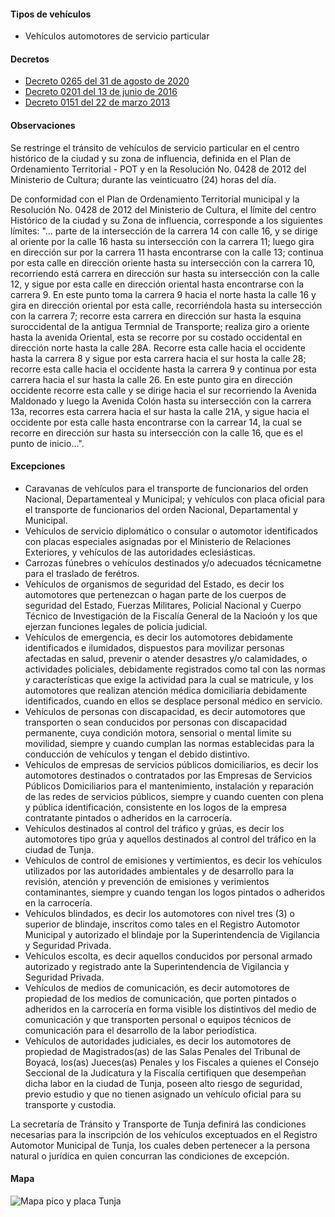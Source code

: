 #### Tipos de vehículos

- Vehículos automotores de servicio particular

#### Decretos

- [Decreto 0265 del 31 de agosto de 2020](https://alcaldiatunja.micolombiadigital.gov.co/sites/alcaldiatunja/content/files/000969/48433_2020_decreto_0265_del_31ago2020.pdf)
- [Decreto 0201 del 13 de junio de 2016](http://tunja-boyaca.gov.co/apc-aa-files/63353630666563646636613430366433/2016-decreto-0201-del-13jun2016.pdf)
- [Decreto 0151 del 22 de marzo 2013](http://www.tunja-boyaca.gov.co/apc-aa-files/63353630666563646636613430366433/decreto-no_0151-del-22mar2013.pdf)

#### Observaciones

Se restringe el tránsito de vehículos de servicio particular en el centro histórico de la ciudad y su zona de influencia, definida en el Plan de Ordenamiento Territorial - POT y en la Resolución No. 0428 de 2012 del Ministerio de Cultura; durante las veinticuatro (24) horas del día.

De conformidad con el Plan de Ordenamiento Territorial municipal y la Resolución No. 0428 de 2012 del Ministerio de Cultura, el límite del centro Histórico de la ciudad y su Zona de influencia, corresponde a los siguientes límites: "... parte de la intersección de la carrera 14 con calle 16, y se dirige al oriente por la calle 16 hasta su intersección con la carrera 11; luego gira en dirección sur por la carrera 11 hasta encontrarse con la calle 13; continua por esta calle en dirección oriente hasta su intersección con la carrera 10, recorriendo está carrera en dirección sur hasta su intersección con la calle 12, y sigue por esta calle en dirección oriental hasta encontrarse con la carrera 9. En este punto toma la carrera 9 hacia el norte hasta la calle 16 y gira en dirección oriental por esta calle, recorriéndola hasta su intersección con la carrera 7; recorre esta carrera en dirección sur hasta la esquina suroccidental de la antigua Termnial de Transporte; realiza giro a oriente hasta la avenida Oriental, esta se recorre por su costado occidental en dirección norte hasta la calle 28A. Recorre esta calle hacia el occidente hasta la carrera 8 y sigue por esta carrera hacia el sur hosta la calle 28; recorre esta calle hacia el occidente hasta la carrera 9 y continua por esta carrera hacia el sur hasta la calle 26. En este punto gira en dirección occidente recorre esta calle y se dirige hacia el sur recorriendo la Avenida Maldonado y luego la Avenida Colón hasta su intersección con la carrera 13a, recorres esta carrera hacia el sur hasta la calle 21A, y sigue hacia el occidente por esta calle hasta encontrarse con la carrear 14, la cual se recorre en dirección sur hasta su intersección con la calle 16, que es el punto de inicio...".

#### Excepciones

- Caravanas de vehículos para el transporte de funcionarios del orden Nacional, Departamenteal y Municipal; y vehículos con placa oficial para el transporte de funcionarios del orden Nacional, Departamental y Municipal.
- Vehículos de servicio diplomático o consular o automotor identificados con placas especiales asignadas por el Ministerio de Relaciones Exteriores, y vehículos de las autoridades eclesiásticas.
- Carrozas fúnebres o vehículos destinados y/o adecuados técnicametne para el traslado de ferétros.
- Vehículos de organismos de seguridad del Estado, es decir los automotores que pertenezcan o hagan parte de los cuerpos de seguridad del Estado, Fuerzas Militares, Policial Nacional y Cuerpo Técnico de Investigación de la Fiscalía General de la Nacioón y los que ejerzan funciones legales de policia judicial.
- Vehículos de emergencia, es decir los automotores debidamente identificados e ilumidados, dispuestos para movilizar personas afectadas en salud, prevenir o atender desastres y/o calamidades, o actividades policiales, debidamente registrados como tal con las normas y características que exige la actividad para la cual se matricule, y los automotores que realizan atención médica domiciliaria debidamente identificados, cuando en ellos se desplace personal médico en servicio.
- Vehículos de personas con discapacidad, es decir automotores que transporten o sean conducidos por personas con discapacidad permanente, cuya condición motora, sensorial o mental limite su movilidad, siempre y cuando cumplan las normas establecidas para la conducción de vehículos y tengan el debido distintivo.
- Vehículos de empresas de servicios públicos domiciliarios, es decir los automotores destinados o contratados por las Empresas de Servicios Públicos Domiciliarios para el mantenimiento, instalación y reparación de las redes de servicios públicos, siempre y cuando cuenten con plena y pública identificación, consistente en los logos de la empresa contratante pintados o adheridos en la carrocería.
- Vehículos destinados al control del tráfico y grúas, es decir los automotores tipo grúa y aquellos destinados al control del tráfico en la ciudad de Tunja.
- Vehículos de control de emisiones y vertimientos, es decir los vehículos utilizados por las autoridades ambientales y de desarrollo para la revisión, atención y prevención de emisiones y verimientos contaminantes, siempre y cuando tengan los logos pintados o adheridos en la carrocería.
- Vehículos blindados, es decir los automotores con nivel tres (3) o superior de blindaje, inscritos como tales en el Registro Automotor Municipal y autorizado el blindaje por la Superintendencia de Vigilancia y Seguridad Privada.
- Vehículos escolta, es decir aquellos conducidos por personal armado autorizado y registrado ante la Superintendencia de Vigilancia y Seguridad Privada.
- Vehículos de medios de comunicación, es decir automotores de propiedad de los medios de comunicación, que porten pintados o adheridos en la carrocería en forma visible los distintivos del medio de comunicación y que transporten personal o equipos técnicos de comunicación para el desarrollo de la labor periodística.
- Vehículos de autoridades judiciales, es decir los automotores de propiedad de Magistrados(as) de las Salas Penales del Tribunal de Boyacá, los(as) Jueces(as) Penales y los Fiscales a quienes el Consejo Seccional de la Judicatura y la Fiscalía certifiquen que desempeñan dicha labor en la ciudad de Tunja, poseen alto riesgo de seguridad, previo estudio y que no tienen asignado un vehículo oficial para su transporte y custodia.

La secretaría de Tránsito y Transporte de Tunja definirá las condiciones necesarias para la inscripción de los vehículos exceptuados en el Registro Automotor Municipal de Tunja, los cuales deben pertenecer a la persona natural o jurídica en quien concurran las condiciones de excepción.

#### Mapa

![Mapa pico y placa Tunja](/tunja/mapa-pico-y-placa-tunja.jpg)

